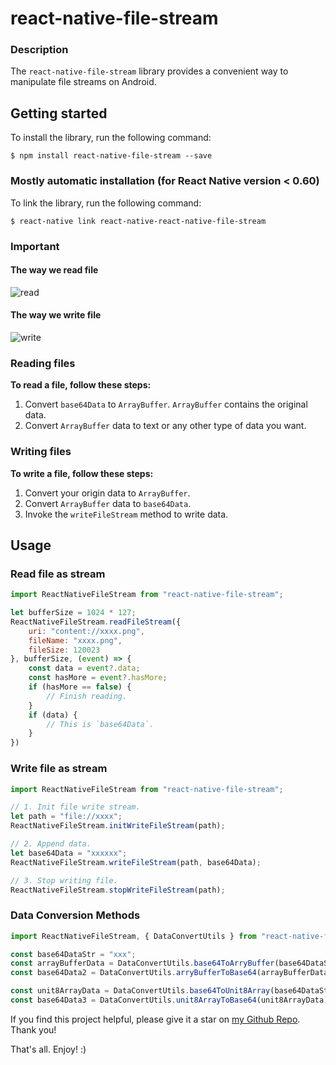 # **react-native-file-stream**

### **Description**

The `react-native-file-stream` library provides a convenient way to manipulate file streams on Android.

## **Getting started**

To install the library, run the following command:

```
$ npm install react-native-file-stream --save
```

### **Mostly automatic installation (for React Native version < 0.60)**

To link the library, run the following command:

```
$ react-native link react-native-react-native-file-stream
```

### **Important**

#### The way we read file

![read](http://cdnqiniu.xiaozhitodo.com/tos/write.png)

#### The way we write file

![write](http://cdnqiniu.xiaozhitodo.com/tos/read.png)

### **Reading files**

**To read a file, follow these steps:**

1. Convert `base64Data` to `ArrayBuffer`. `ArrayBuffer` contains the original data.
2. Convert `ArrayBuffer` data to text or any other type of data you want.

### **Writing files**

**To write a file, follow these steps:**

1. Convert your origin data to `ArrayBuffer`.
2. Convert `ArrayBuffer` data to `base64Data`.
3. Invoke the `writeFileStream` method to write data.

## **Usage**

### **Read file as stream**

```javascript
import ReactNativeFileStream from "react-native-file-stream";

let bufferSize = 1024 * 127;
ReactNativeFileStream.readFileStream({
    uri: "content://xxxx.png",
    fileName: "xxxx.png",
    fileSize: 120023
}, bufferSize, (event) => {
    const data = event?.data;
    const hasMore = event?.hasMore;
    if (hasMore == false) {
        // Finish reading.
    }
    if (data) {
        // This is `base64Data`.
    }
})
```

### **Write file as stream**

```javascript
import ReactNativeFileStream from "react-native-file-stream";

// 1. Init file write stream.
let path = "file://xxxx";
ReactNativeFileStream.initWriteFileStream(path);

// 2. Append data.
let base64Data = "xxxxxx";
ReactNativeFileStream.writeFileStream(path, base64Data);

// 3. Stop writing file.
ReactNativeFileStream.stopWriteFileStream(path);
```

### **Data Conversion Methods**

```javascript
import ReactNativeFileStream, { DataConvertUtils } from "react-native-file-stream";

const base64DataStr = "xxx";
const arrayBufferData = DataConvertUtils.base64ToArryBuffer(base64DataStr);
const base64Data2 = DataConvertUtils.arryBufferToBase64(arrayBufferData);

const unit8ArrayData = DataConvertUtils.base64ToUnit8Array(base64DataStr);
const base64Data3 = DataConvertUtils.unit8ArrayToBase64(unit8ArrayData);

```

If you find this project helpful, please give it a star on [my Github Repo](https://github.com/wanxianliang/react-native-file-stream). Thank you!

That's all. Enjoy! :)